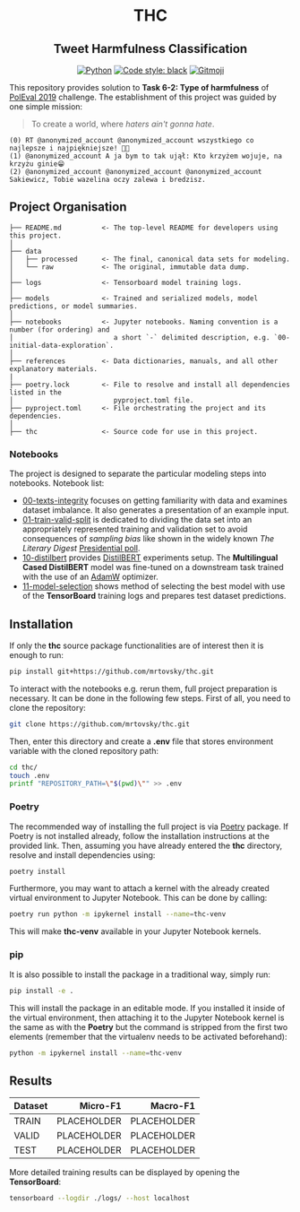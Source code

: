 <h1 align="center">THC</h1>
<h2 align="center">Tweet Harmfulness Classification</h2>

<p align="center">
    <a href="https://www.python.org"><img src="https://img.shields.io/badge/python-3.7%20%7C%203.8-blue" alt="Python"></a>
    <a href="https://github.com/psf/black"><img src="https://img.shields.io/badge/code%20style-black-000000.svg" alt="Code style: black"></a>
    <a href="https://gitmoji.carloscuesta.me"><img src="https://img.shields.io/badge/gitmoji-%20😜%20😍-FFDD67.svg?style=flat-square" alt="Gitmoji"></a>
</p>

This repository provides solution to **Task 6-2: Type of harmfulness** of
[PolEval 2019](http://2019.poleval.pl/) challenge. The establishment of this
project was guided by one simple mission:

<!-- prettier-ignore -->
> To create a world, where _haters ain't gonna hate_.

```
(0) RT @anonymized_account @anonymized_account wszystkiego co najlepsze i najpiękniejsze! 🎉💝
(1) @anonymized_account A ja bym to tak ujął: Kto krzyżem wojuje, na krzyżu ginie😁
(2) @anonymized_account @anonymized_account @anonymized_account Sakiewicz, Tobie wazelina oczy zalewa i bredzisz.
```

## Project Organisation

    ├── README.md          <- The top-level README for developers using this project.
    │
    ├── data
    │   ├── processed      <- The final, canonical data sets for modeling.
    │   └── raw            <- The original, immutable data dump.
    │
    ├── logs               <- Tensorboard model training logs.
    │
    ├── models             <- Trained and serialized models, model predictions, or model summaries.
    │
    ├── notebooks          <- Jupyter notebooks. Naming convention is a number (for ordering) and
    │                         a short `-` delimited description, e.g. `00-initial-data-exploration`.
    │
    ├── references         <- Data dictionaries, manuals, and all other explanatory materials.
    |
    ├── poetry.lock        <- File to resolve and install all dependencies listed in the
    │                         pyproject.toml file.
    ├── pyproject.toml     <- File orchestrating the project and its dependencies.
    │
    ├── thc                <- Source code for use in this project.

### Notebooks

The project is designed to separate the particular modeling steps into
notebooks. Notebook list:

- [00-texts-integrity](https://github.com/mrtovsky/thc/blob/main/notebooks/00-texts-integrity.ipynb)
  focuses on getting familiarity with data and examines dataset imbalance. It
  also generates a presentation of an example input.
- [01-train-valid-split](https://github.com/mrtovsky/thc/blob/main/notebooks/01-train-valid-split.ipynb)
  is dedicated to dividing the data set into an appropriately represented
  training and validation set to avoid consequences of _sampling bias_ like
  shown in the widely known _The Literary Digest_
  [Presidential poll](https://en.wikipedia.org/wiki/The_Literary_Digest#Presidential_poll).
- [10-distilbert]() provides [DistilBERT](https://arxiv.org/abs/1910.01108)
  experiments setup. The **Multilingual Cased DistilBERT** model was fine-tuned
  on a downstream task trained with the use of an
  [AdamW](https://www.fast.ai/2018/07/02/adam-weight-decay/) optimizer.
- [11-model-selection]() shows method of selecting the best model with use of
  the **TensorBoard** training logs and prepares test dataset predictions.

## Installation

If only the **thc** source package functionalities are of interest then it is
enough to run:

```bash
pip install git+https://github.com/mrtovsky/thc.git
```

To interact with the notebooks e.g. rerun them, full project preparation is
necessary. It can be done in the following few steps. First of all, you need to
clone the repository:

```bash
git clone https://github.com/mrtovsky/thc.git
```

Then, enter this directory and create a **.env** file that stores environment
variable with the cloned repository path:

```bash
cd thc/
touch .env
printf "REPOSITORY_PATH=\"$(pwd)\"" >> .env
```

### Poetry

The recommended way of installing the full project is via
[Poetry](https://python-poetry.org/docs/#:~:text=Linux%20and%20OSX.-,Installation,recommended%20way%20of%20installing%20poetry%20.)
package. If Poetry is not installed already, follow the installation
instructions at the provided link. Then, assuming you have already entered the
**thc** directory, resolve and install dependencies using:

```bash
poetry install
```

Furthermore, you may want to attach a kernel with the already created virtual
environment to Jupyter Notebook. This can be done by calling:

```bash
poetry run python -m ipykernel install --name=thc-venv
```

This will make **thc-venv** available in your Jupyter Notebook kernels.

### pip

It is also possible to install the package in a traditional way, simply run:

```bash
pip install -e .
```

This will install the package in an editable mode. If you installed it inside
of the virtual environment, then attaching it to the Jupyter Notebook kernel is
the same as with the **Poetry** but the command is stripped from the first two
elements (remember that the virtualenv needs to be activated beforehand):

```bash
python -m ipykernel install --name=thc-venv
```

## Results

| Dataset |    Micro-F1 |    Macro-F1 |
| ------- | ----------: | ----------: |
| TRAIN   | PLACEHOLDER | PLACEHOLDER |
| VALID   | PLACEHOLDER | PLACEHOLDER |
| TEST    | PLACEHOLDER | PLACEHOLDER |

More detailed training results can be displayed by opening the **TensorBoard**:

```bash
tensorboard --logdir ./logs/ --host localhost
```
